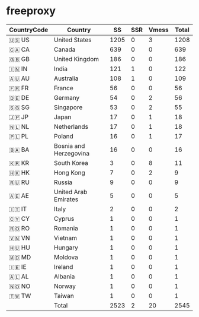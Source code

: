 # freeproxy

|CountryCode|Country|SS|SSR|Vmess|Total|
|  ----  | ----  |  ----  | ----  |  ----  | ----  |
|🇺🇸 US|United States|1205|0|3|1208|
|🇨🇦 CA|Canada|639|0|0|639|
|🇬🇧 GB|United Kingdom|186|0|0|186|
|🇮🇳 IN|India|121|1|0|122|
|🇦🇺 AU|Australia|108|1|0|109|
|🇫🇷 FR|France|56|0|0|56|
|🇩🇪 DE|Germany|54|0|2|56|
|🇸🇬 SG|Singapore|53|0|2|55|
|🇯🇵 JP|Japan|17|0|1|18|
|🇳🇱 NL|Netherlands|17|0|1|18|
|🇵🇱 PL|Poland|16|0|1|17|
|🇧🇦 BA|Bosnia and Herzegovina|16|0|0|16|
|🇰🇷 KR|South Korea|3|0|8|11|
|🇭🇰 HK|Hong Kong|7|0|2|9|
|🇷🇺 RU|Russia|9|0|0|9|
|🇦🇪 AE|United Arab Emirates|5|0|0|5|
|🇮🇹 IT|Italy|2|0|0|2|
|🇨🇾 CY|Cyprus|1|0|0|1|
|🇷🇴 RO|Romania|1|0|0|1|
|🇻🇳 VN|Vietnam|1|0|0|1|
|🇭🇺 HU|Hungary|1|0|0|1|
|🇲🇩 MD|Moldova|1|0|0|1|
|🇮🇪 IE|Ireland|1|0|0|1|
|🇦🇱 AL|Albania|1|0|0|1|
|🇳🇴 NO|Norway|1|0|0|1|
|🇹🇼 TW|Taiwan|1|0|0|1|
||Total|2523|2|20|2545|
